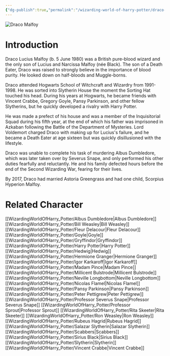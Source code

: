 ```yaml
---
{"dg-publish":true,"permalink":"/wizarding-world-of-harry-potter/draco-malfoy/","dgPassFrontmatter":true,"created":"","updated":""}
---
```


![Draco Malfoy](http://rxbg5ysja.bkt.gdipper.com/Draco_Malfoy.png)
# Introduction
Draco Lucius Malfoy (b. 5 June 1980) was a British pure-blood wizard and the only son of Lucius and Narcissa Malfoy (née Black). The son of a Death Eater, Draco was raised to strongly believe in the importance of blood purity. He looked down on half-bloods and Muggle-borns.

Draco attended Hogwarts School of Witchcraft and Wizardry from 1991-1998. He was sorted into Slytherin House the moment the Sorting Hat touched his head. During his years at Hogwarts, he became friends with Vincent Crabbe, Gregory Goyle, Pansy Parkinson, and other fellow Slytherins, but he quickly developed a rivalry with Harry Potter.

He was made a prefect of his house and was a member of the Inquisitorial Squad during his fifth year, at the end of which his father was imprisoned in Azkaban following the Battle of the Department of Mysteries. Lord Voldemort charged Draco with making up for Lucius's failure, and he became a Death Eater at age sixteen but was quickly disillusioned with the lifestyle.               

Draco was unable to complete his task of murdering Albus Dumbledore, which was later taken over by Severus Snape, and only performed his other duties fearfully and reluctantly. He and his family defected hours before the end of the Second Wizarding War, fearing for their lives.              

By 2017, Draco had married Astoria Greengrass and had one child, Scorpius Hyperion Malfoy. 

# Related Character
[[WizardingWorldOfHarry_Potter/Albus Dumbledore\|Albus Dumbledore]]
[[WizardingWorldOfHarry_Potter/Bill Weasley\|Bill Weasley]]
[[WizardingWorldOfHarry_Potter/Fleur Delacour\|Fleur Delacour]]
[[WizardingWorldOfHarry_Potter/Goyle\|Goyle]]
[[WizardingWorldOfHarry_Potter/Gryffindor\|Gryffindor]]
[[WizardingWorldOfHarry_Potter/Harry Potter\|Harry Potter]]
[[WizardingWorldOfHarry_Potter/Hedwig\|Hedwig]]
[[WizardingWorldOfHarry_Potter/Hermione Granger\|Hermione Granger]]
[[WizardingWorldOfHarry_Potter/Igor Karkaroff\|Igor Karkaroff]]
[[WizardingWorldOfHarry_Potter/Madam Pince\|Madam Pince]]
[[WizardingWorldOfHarry_Potter/Millicent Bulstrode\|Millicent Bulstrode]]
[[WizardingWorldOfHarry_Potter/Neville Longbottom\|Neville Longbottom]]
[[WizardingWorldOfHarry_Potter/Nicolas Flamel\|Nicolas Flamel]]
[[WizardingWorldOfHarry_Potter/Pansy Parkinson\|Pansy Parkinson]]
[[WizardingWorldOfHarry_Potter/Peter Pettigrew\|Peter Pettigrew]]
[[WizardingWorldOfHarry_Potter/Professor Severus Snape\|Professor Severus Snape]]
[[WizardingWorldOfHarry_Potter/Professor Sprout\|Professor Sprout]]
[[WizardingWorldOfHarry_Potter/Rita Skeeter\|Rita Skeeter]]
[[WizardingWorldOfHarry_Potter/Ron Weasley\|Ron Weasley]]
[[WizardingWorldOfHarry_Potter/Rubeus Hagrid\|Rubeus Hagrid]]
[[WizardingWorldOfHarry_Potter/Salazar Slytherin\|Salazar Slytherin]]
[[WizardingWorldOfHarry_Potter/Scabbers\|Scabbers]]
[[WizardingWorldOfHarry_Potter/Sirius Black\|Sirius Black]]
[[WizardingWorldOfHarry_Potter/Slytherin\|Slytherin]]
[[WizardingWorldOfHarry_Potter/Vincent Crabbe\|Vincent Crabbe]]
